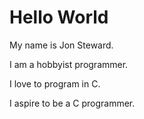 # Hello World
My name is Jon Steward.

I am a hobbyist programmer. 

I love to program in C. 

I aspire to be a C programmer. 
